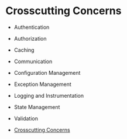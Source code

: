 # Crosscutting Concerns

* Authentication
* Authorization
* Caching
* Communication
* Configuration Management
* Exception Management
* Logging and Instrumentation
* State Management
* Validation

* [Crosscutting Concerns](https://msdn.microsoft.com/en-us/library/ee658105.aspx)
